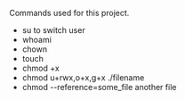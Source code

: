 Commands used for this project.
- su to switch user
- whoami
- chown
- touch
- chmod +x
- chmod u+rwx,o+x,g+x ./filename
- chmod --reference=some_file another file
